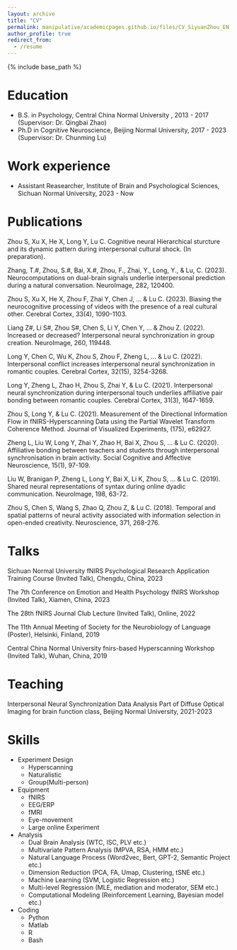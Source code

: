 ```yaml
---
layout: archive
title: "CV"
permalink: manipulative/academicpages.github.io/files/CV_SiyuanZhou_EN.pdf #/cv/
author_profile: true
redirect_from:
  - /resume
---
```


{% include base_path %}

Education
======
* B.S. in Psychology, Central China Normal University , 2013 - 2017 (Supervisor: Dr. Qingbai Zhao)
* Ph.D in Cognitive Neuroscience, Beijing Normal University, 2017 - 2023 (Supervisor: Dr. Chunming Lu)

Work experience
======
* Assistant Reasearcher, Institute of Brain and Psychological Sciences, Sichuan Normal University, 2023 - Now

Publications
======
Zhou S, Xu X, He X, Long Y, Lu C. Cognitive neural Hierarchical sturcture and its dynamic pattern during interpersonal cultural shock. (In preparation).

Zhang, T.#, Zhou, S.#, Bai, X.#, Zhou, F., Zhai, Y., Long, Y., & Lu, C. (2023). Neurocomputations on dual-brain signals underlie interpersonal prediction during a natural conversation. NeuroImage, 282, 120400.

Zhou S, Xu X, He X, Zhou F, Zhai Y, Chen J, … & Lu C. (2023). Biasing the neurocognitive processing of videos with the presence of a real cultural other. Cerebral Cortex, 33(4), 1090-1103. 

Liang Z#, Li S#, Zhou S#, Chen S, Li Y, Chen Y, … & Zhou Z. (2022). Increased or decreased? Interpersonal neural synchronization in group creation. NeuroImage, 260, 119448. 

Long Y, Chen C, Wu K, Zhou S, Zhou F, Zheng L, … & Lu C. (2022). Interpersonal conflict increases interpersonal neural synchronization in romantic couples. Cerebral Cortex, 32(15), 3254-3268. 

Long Y, Zheng L, Zhao H, Zhou S, Zhai Y, & Lu C. (2021). Interpersonal neural synchronization during interpersonal touch underlies affiliative pair bonding between romantic couples. Cerebral Cortex, 31(3), 1647-1659. 

Zhou S, Long Y, & Lu C. (2021). Measurement of the Directional Information Flow in fNIRS-Hyperscanning Data using the Partial Wavelet Transform Coherence Method. Journal of Visualized Experiments, (175), e62927. 

Zheng L, Liu W, Long Y, Zhai Y, Zhao H, Bai X, Zhou S, … & Lu C. (2020). Affiliative bonding between teachers and students through interpersonal synchronisation in brain activity. Social Cognitive and Affective Neuroscience, 15(1), 97-109. 

Liu W, Branigan P, Zheng L, Long Y, Bai X, Li K, Zhou S, … & Lu C. (2019). Shared neural representations of syntax during online dyadic communication. NeuroImage, 198, 63-72. 

Zhou S, Chen S, Wang S, Zhao Q, Zhou Z, & Lu C. (2018). Temporal and spatial patterns of neural activity associated with information selection in open-ended creativity. Neuroscience, 371, 268-276. 
  
Talks
======
Sichuan Normal University fNIRS Psychological Research Application Training Course (Invited Talk), Chengdu, China, 2023  

The 7th Conference on Emotion and Health Psychology fNIRS Workshop (Invited Talk), Xiamen, China, 2023

The 28th fNIRS Journal Club Lecture (Invited Talk), Online, 2022

The 11th Annual Meeting of Society for the Neurobiology of Language (Poster), Helsinki, Finland, 2019

Central China Normal University fnirs-based Hyperscanning Workshop (Invited Talk), Wuhan, China, 2019

Teaching
======
Interpersonal Neural Synchronization Data Analysis Part of Diffuse Optical Imaging for brain function class, Beijing Normal University, 2021-2023

Skills
======
* Experiment Design
  * Hyperscanning
  * Naturalistic
  * Group(Multi-person)
* Equipment
  * fNIRS
  * EEG/ERP
  * fMRI
  * Eye-movement
  * Large online Experiment
* Analysis
  * Dual Brain Analysis (WTC, ISC, PLV etc.)
  * Multivariate Pattern Analysis (MPVA, RSA, HMM etc.)
  * Natural Language Process (Word2vec, Bert, GPT-2, Semantic Project etc.)
  * Dimension Reduction (PCA, FA, Umap, Clustering, tSNE etc.)
  * Machine Learning (SVM, Logistic Regression etc.)
  * Multi-level Regression (MLE, mediation and moderator, SEM etc.)
  * Computational Modeling (Reinforcement Learning, Bayesian model etc.)
* Coding
  * Python
  * Matlab
  * R
  * Bash